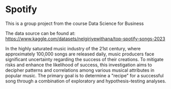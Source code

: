 # Spotify
This is a group project from the course Data Science for Business

The data source can be found at: https://www.kaggle.com/datasets/nelgiriyewithana/top-spotify-songs-2023

In the highly saturated music industry of the 21st century, where approximately 100,000 songs are released daily, music producers face significant uncertainty regarding the success of their creations. To mitigate risks and enhance the likelihood of success, this investigation aims to decipher patterns and correlations among various musical attributes in popular music. The primary goal is to determine a "recipe" for a successful song through a combination of exploratory and hypothesis-testing analyses. 

